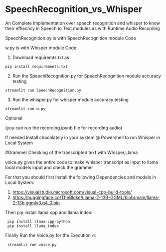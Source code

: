 # SpeechRecognition_vs_Whisper
An Complete Implementation over speech recognition and whisper to know their effiecncy in Speech to Text modules as with Runtime Audio Recording

SpeechRecognition.py is with SpeechRecognition module Code

w.py is with Whisper module Code

1) Download requiremts.txt as

```
pip install requirements.txt
```

2) Run the SpeechRecognition.py for SpeechRecognition module accuracy testing

```
streamlit run SpeechRecognition.py
```

3) Run the whisper.py for whisper module accuracy testing

```
streamlit run w.py
```
Optional 

(you can run the recording.ipynb file for recording audio)

If needed Install chocolately in your system @ Powershell to run Whisper in Local System

#Grammer Checking of the transcripted text with Whisper,Llama 

voice.py gives the entire code to make whisper transcript as input to llama local models input and check the grammer 

For that you should first Install the following Dependencies and models in Local System:

1) https://visualstudio.microsoft.com/visual-cpp-build-tools/
2) https://huggingface.co/TheBloke/Llama-2-13B-GGML/blob/main/llama-2-13b.ggmlv3.q4_0.bin

Then pip install llama cpp and llama index:
```
 pip install llama-cpp-python
 pip install llama_index
```

Finally Run the Voice.py for the Execution 🔥:

```
 streamlit run voice.py 
```
